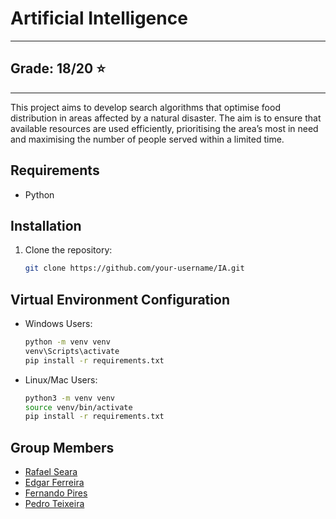 # Artificial Intelligence

---
## Grade: 18/20 ⭐
---

This project aims to develop search algorithms that optimise food distribution in areas affected by a
natural disaster. The aim is to ensure that available resources are used efficiently, prioritising the area’s
most in need and maximising the number of people served within a limited time.

## Requirements
- Python

## Installation
1. Clone the repository:
   ```bash
   git clone https://github.com/your-username/IA.git

## Virtual Environment Configuration
- Windows Users:
   ```bash
   python -m venv venv
   venv\Scripts\activate
   pip install -r requirements.txt
   ```

- Linux/Mac Users:
   ```bash
   python3 -m venv venv
   source venv/bin/activate
   pip install -r requirements.txt
   ```

## Group Members

- [Rafael Seara](https://github.com/rafaellseara)
- [Edgar Ferreira](https://www.github.com/Edegare)
- [Fernando Pires](https://github.com/ferjpires)
- [Pedro Teixeira](https://github.com/PedroTe010)
